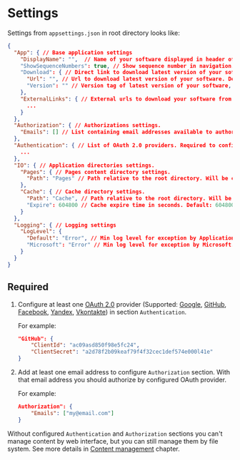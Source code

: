 # Settings

Settings from `appsettings.json` in root directory looks like:

```json
{
  "App": { // Base application settings
    "DisplayName": "",  // Name of your software displayed in header of site. Default if empty: Documentor.
    "ShowSequenceNumbers": true, // Show sequence number in navigation. Default: true.
    "Download": { // Direct link to download latest version of your software.
      "Url": "", // Url to download latest version of your software. Default: empty.
      "Version": "" // Version tag of latest version of your software, for example v1.0.0. Default: empty.
    },
    "ExternalLinks": { // External urls to download your software from any package managers .
      ...
    }
  },
  "Authorization": { // Authorizations settings.
    "Emails": [] // List containing email addresses available to authorize. Required to configure.
  },
  "Authentication": { // List of OAuth 2.0 providers. Required to configure at least one provider.
    ...
  },
  "IO": { // Application directories settings.
    "Pages": { // Pages content directory settings.
      "Path": "Pages" // Path relative to the root directory. Will be created if it does not exist. Default: Pages.
    },
    "Cache": { // Cache directory settings.
      "Path": "Cache", // Path relative to the root directory. Will be created if it does not exist. Default: Cache.
      "Expire": 604800 // Cache expire time in seconds. Default: 604800 (7 days).
    }
  },
  "Logging": { // Logging settings
    "LogLevel": {
      "Default": "Error", // Min log level for exception by Application. Default: Error
      "Microsoft": "Error" // Min log level for exception by Microsoft.*. Default: Error
    }
  }
}
```

## Required
1. Configure at least one [OAuth 2.0](https://oauth.net/2/) provider (Supported: [Google](https://developers.google.com/identity/protocols/OAuth2), [GitHub](https://developer.github.com/apps/building-oauth-apps/authorizing-oauth-apps/), [Facebook](https://developers.facebook.com/docs/facebook-login/), [Yandex](https://tech.yandex.ru/oauth/), [Vkontakte](https://vk.com/dev/authentication)) in section `Authentication`.

	For example:
	```json
	"GitHub": {
		"ClientId": "ac09asd850f98e5fc24",
		"ClientSecret": "a2d78f2b09keaf79f4f32cec1def574e000l41e"
	}
	```

2. Add at least one email address to configure `Authorization` section. With that email address you should authorize by configured OAuth provider.

	For example:
	```json
	Authorization": {
		"Emails": ["my@email.com"] 
	}
	```

Without configured `Authentication` and `Authorization` sections you can't manage content by web interface, but you can still manage them by file system. See more details in [Content management](/Content-management) chapter.